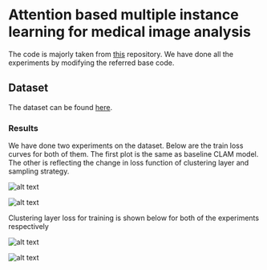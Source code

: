 # Attention based multiple instance learning for medical image analysis

The code is majorly taken from [this](https://github.com/mahmoodlab/CLAM) repository. We have done all the experiments by modifying the referred base code.

## Dataset
The dataset can be found [here](https://warwick.ac.uk/fac/sci/dcs/research/tia/data/crchistolabelednucleihe/).

### Results

We have done two experiments on the dataset. Below are the train loss curves for both of them.
The first plot is the same as baseline CLAM model. The other is reflecting the change in loss function of clustering layer and sampling strategy.

![alt text](https://github.com/zaid478/MSDS19006_Project_DLSpring2020/blob/master/plots/v1/train_error.svg)

![alt text](https://github.com/zaid478/MSDS19006_Project_DLSpring2020/blob/master/plots/v2/train_error.svg)


Clustering layer loss for training is shown below for both of the experiments respectively

![alt text](https://github.com/zaid478/MSDS19006_Project_DLSpring2020/blob/master/plots/v1/train_clustering_loss.svg)

![alt text](https://github.com/zaid478/MSDS19006_Project_DLSpring2020/blob/master/plots/v2/train_clustering_loss.svg)

